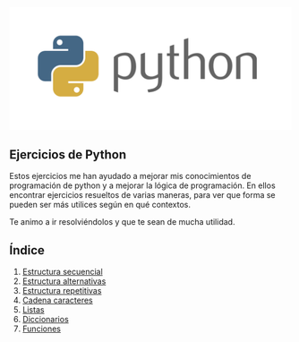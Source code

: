 <p align="center">
    <a href="https://www.python.org/">
        <img src="resources\python.png" alt="python">
    </a>
</p>

## Ejercicios de Python
Estos ejercicios me han ayudado a mejorar mis conocimientos de programación de python y a mejorar la lógica de programación. En ellos encontrar ejercicios resueltos de varias maneras, para ver que forma se pueden ser más utilices según en qué contextos.

Te animo a ir resolviéndolos y que te sean de mucha utilidad.

## Índice
1. [Estructura secuencial](1_estructura_secuencial)
2. [Estructura alternativas](#estructura-alternativas)
3. [Estructura repetitivas](#estructura-repetitivas)
4. [Cadena caracteres](#cadena-caracteres)
5. [Listas](#listas)
6. [Diccionarios](#diccionario)
7. [Funciones](#funciones)

